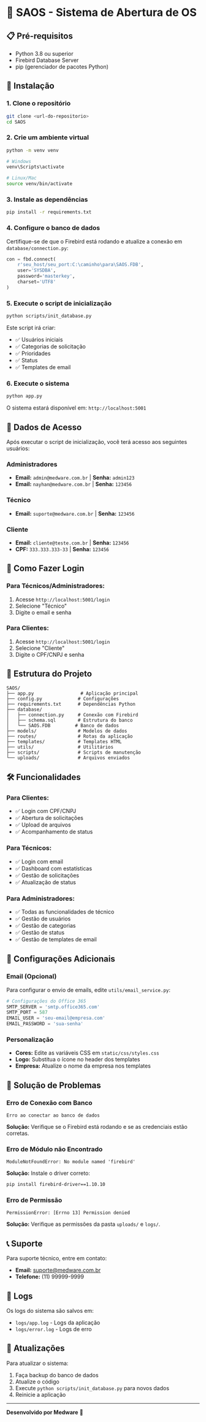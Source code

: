 # 🚀 SAOS - Sistema de Abertura de OS

## 📋 Pré-requisitos

- Python 3.8 ou superior
- Firebird Database Server
- pip (gerenciador de pacotes Python)

## 🔧 Instalação

### 1. Clone o repositório
```bash
git clone <url-do-repositorio>
cd SAOS
```

### 2. Crie um ambiente virtual
```bash
python -m venv venv

# Windows
venv\Scripts\activate

# Linux/Mac
source venv/bin/activate
```

### 3. Instale as dependências
```bash
pip install -r requirements.txt
```

### 4. Configure o banco de dados
Certifique-se de que o Firebird está rodando e atualize a conexão em `database/connection.py`:

```python
con = fbd.connect(
    r'seu_host/seu_port:C:\caminho\para\SAOS.FDB',
    user='SYSDBA',
    password='masterkey',
    charset='UTF8'
)
```

### 5. Execute o script de inicialização
```bash
python scripts/init_database.py
```

Este script irá criar:
- ✅ Usuários iniciais
- ✅ Categorias de solicitação
- ✅ Prioridades
- ✅ Status
- ✅ Templates de email

### 6. Execute o sistema
```bash
python app.py
```

O sistema estará disponível em: `http://localhost:5001`

## 👤 Dados de Acesso

Após executar o script de inicialização, você terá acesso aos seguintes usuários:

### Administradores
- **Email:** `admin@medware.com.br` | **Senha:** `admin123`
- **Email:** `nayhan@medware.com.br` | **Senha:** `123456`

### Técnico
- **Email:** `suporte@medware.com.br` | **Senha:** `123456`

### Cliente
- **Email:** `cliente@teste.com.br` | **Senha:** `123456`
- **CPF:** `333.333.333-33` | **Senha:** `123456`

## 🔐 Como Fazer Login

### Para Técnicos/Administradores:
1. Acesse `http://localhost:5001/login`
2. Selecione "Técnico"
3. Digite o email e senha

### Para Clientes:
1. Acesse `http://localhost:5001/login`
2. Selecione "Cliente"
3. Digite o CPF/CNPJ e senha

## 📁 Estrutura do Projeto

```
SAOS/
├── app.py                 # Aplicação principal
├── config.py             # Configurações
├── requirements.txt      # Dependências Python
├── database/
│   ├── connection.py     # Conexão com Firebird
│   ├── schema.sql        # Estrutura do banco
│   └── SAOS.FDB         # Banco de dados
├── models/               # Modelos de dados
├── routes/               # Rotas da aplicação
├── templates/            # Templates HTML
├── utils/                # Utilitários
├── scripts/              # Scripts de manutenção
└── uploads/              # Arquivos enviados
```

## 🛠️ Funcionalidades

### Para Clientes:
- ✅ Login com CPF/CNPJ
- ✅ Abertura de solicitações
- ✅ Upload de arquivos
- ✅ Acompanhamento de status

### Para Técnicos:
- ✅ Login com email
- ✅ Dashboard com estatísticas
- ✅ Gestão de solicitações
- ✅ Atualização de status

### Para Administradores:
- ✅ Todas as funcionalidades de técnico
- ✅ Gestão de usuários
- ✅ Gestão de categorias
- ✅ Gestão de status
- ✅ Gestão de templates de email

## 🔧 Configurações Adicionais

### Email (Opcional)
Para configurar o envio de emails, edite `utils/email_service.py`:

```python
# Configurações do Office 365
SMTP_SERVER = 'smtp.office365.com'
SMTP_PORT = 587
EMAIL_USER = 'seu-email@empresa.com'
EMAIL_PASSWORD = 'sua-senha'
```

### Personalização
- **Cores:** Edite as variáveis CSS em `static/css/styles.css`
- **Logo:** Substitua o ícone no header dos templates
- **Empresa:** Atualize o nome da empresa nos templates

## 🚨 Solução de Problemas

### Erro de Conexão com Banco
```
Erro ao conectar ao banco de dados
```
**Solução:** Verifique se o Firebird está rodando e se as credenciais estão corretas.

### Erro de Módulo não Encontrado
```
ModuleNotFoundError: No module named 'firebird'
```
**Solução:** Instale o driver correto:
```bash
pip install firebird-driver==1.10.10
```

### Erro de Permissão
```
PermissionError: [Errno 13] Permission denied
```
**Solução:** Verifique as permissões da pasta `uploads/` e `logs/`.

## 📞 Suporte

Para suporte técnico, entre em contato:
- **Email:** suporte@medware.com.br
- **Telefone:** (11) 99999-9999

## 📝 Logs

Os logs do sistema são salvos em:
- `logs/app.log` - Logs da aplicação
- `logs/error.log` - Logs de erro

## 🔄 Atualizações

Para atualizar o sistema:
1. Faça backup do banco de dados
2. Atualize o código
3. Execute `python scripts/init_database.py` para novos dados
4. Reinicie a aplicação

---

**Desenvolvido por Medware** 🏢

